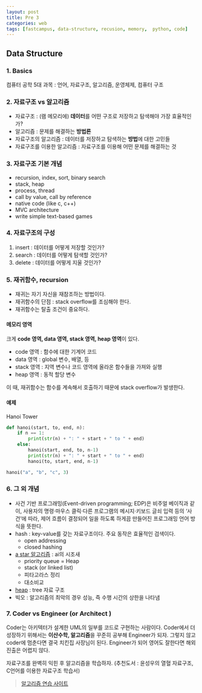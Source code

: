 ```yaml
---
layout: post
title: Pre 3
categories: web
tags: [fastcampus, data-structure, recusion, memory,  python, code]
---
```


## Data Structure

### 1. Basics

컴퓨터 공학 5대 과목 : 언어, 자료구조, 알고리즘, 운영체제, 컴퓨터 구조

### 2. 자료구조 vs 알고리즘

- 자료구조 : (램 메모리에) **데이터**를 어떤 구조로 저장하고 탐색해야 가장 효율적인가?
- 알고리즘 : 문제를 해결하는 **방법론**
- 자료구조의 알고리즘 : 데이터를 저장하고 탐색하는 **방법**에 대한 고민들
- 자료구조를 이용한 알고리즘 : 자료구조를 이용해 어떤 문제를 해결하는 것

### 3. 자료구조 기본 개념

- recursion, index, sort, binary search
- stack, heap
- process, thread
- call by value, call by reference
- native code (like c, c++)
- MVC architecture
- write simple text-based games

### 4. 자료구조의 구성

1. insert : 데이터를 어떻게 저장할 것인가?
2. search : 데이터를 어떻게 탐색할 것인가?
3. delete : 데이터를 어떻게 지울 것인가?

### 5. 재귀함수, recursion

* 재귀는 자기 자신을 재참조하는 방법이다.
* 재귀함수의 단점 : stack overflow를 조심해야 한다.
* 재귀함수는 탈출 조건이 중요하다.

#### 메모리 영역

크게 **code 영역, data 영역, stack 영역, heap 영역**이 있다.

- code 영역 : 함수에 대한 기계어 코드
- data 영역 : global 변수, 배열, 등
- stack 영역 : 지역 변수나 코드 영역에 올라온 함수들을 가져와 실행
- heap 영역 : 동적 할당 변수

이 때, 재귀함수는 함수를 계속해서 호출하기 때문에 stack overflow가 발생한다.

#### 예제

Hanoi Tower

```python
def hanoi(start, to, end, n):
    if n == 1:
        print(str(n) + ": " + start + " to " + end)
    else:
        hanoi(start, end, to, n-1)
        print(str(n) + ": " + start + " to " + end)
        hanoi(to, start, end, n-1)

hanoi("a", "b", "c", 3)

```


### 6. 그 외 개념

* 사건 기반 프로그래밍(Event-driven programming; EDP)은 비주얼 베이직과 같이, 사용자의 명령·마우스 클릭·다른 프로그램의 메시지·키보드 글쇠 입력 등의 ‘사건’에 따라, 제어 흐름이 결정되어 일을 하도록 하게끔 만들어진 프로그래밍 언어 방식을 뜻한다.
* hash : key-value를 갖는 자료구조이다. 주요 동작은 효율적인 검색이다.
  * open addressing
  * closed hashing
* [a star 알고리즘](https://ko.wikipedia.org/wiki/A*_알고리즘) : ai의 시조새
  * priority queue = Heap
  * stack (or linked list)
  * 피타고라스 정리
  * 대소비교
* [heap](https://ko.wikipedia.org/wiki/힙_(자료_구조)) : tree 자료 구조
* 빅오 : 알고리즘의 최악의 경우 성능, 즉 수행 시간의 상한을 나타냄

### 7. Coder vs Engineer (or Architect )

Coder는 아키텍터가 설계한 UML의 일부를 코드로 구현하는 사람이다. Coder에서 더 성장하기 위해서는 **이산수학, 알고리즘**을 꾸준히 공부해 Engineer가 되자. 그렇지 않고 coder에 멈춘다면 결국 치킨집 사장님이 된다. Engineer가 되어 영어도 잘한다면 해외진출은 어렵지 않다.

자료구조를 완벽히 익힌 후 알고리즘을 학습하자. (추천도서 : 윤성우의 열혈 자료구조, C언어를 이용한 자료구조 학습서)


> [알고리즘 연습 사이트](http://tryhelloworld.co.kr/challenges)
